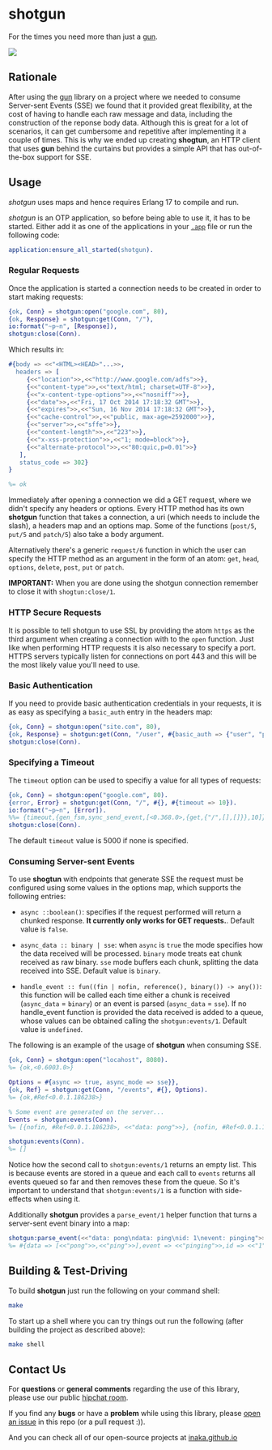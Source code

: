 shotgun
=======

For the times you need more than just a [gun](http://github.com/extend/gun).

![](http://lbsommer-author.yolasite.com/resources/Funny%20gun%20sign%2017.jpg)

## Rationale

After using the [gun](http://github.com/extend/gun) library on a project where
we needed to consume Server-sent Events (SSE) we found that it provided great
flexibility, at the cost of having to handle each raw message and data,
including the construction of the reponse body data.
Although this is great for a lot of scenarios, it can get cumbersome and
repetitive after implementing it a couple of times. This is why we ended up
creating **shogtun**, an HTTP client that uses **gun** behind the curtains but
provides a simple API that has out-of-the-box support for SSE.

## Usage

*shotgun* uses maps and hence requires Erlang 17 to compile and run.

*shotgun* is an OTP application, so before being able to use it, it has to
be started. Either add it as one of the applications in your
[`.app`](http://www.erlang.org/doc/man/app.html) file or run the following
code:

```erlang
application:ensure_all_started(shotgun).
```

### Regular Requests

Once the application is started a connection needs to be created in order to
start making requests:

```erlang
{ok, Conn} = shotgun:open("google.com", 80),
{ok, Response} = shotgun:get(Conn, "/"),
io:format("~p~n", [Response]),
shotgun:close(Conn).
```

Which results in:

```erlang
#{body => <<"<HTML><HEAD>"...>>,
  headers => [
     {<<"location">>,<<"http://www.google.com/adfs">>},
     {<<"content-type">>,<<"text/html; charset=UTF-8">>},
     {<<"x-content-type-options">>,<<"nosniff">>},
     {<<"date">>,<<"Fri, 17 Oct 2014 17:18:32 GMT">>},
     {<<"expires">>,<<"Sun, 16 Nov 2014 17:18:32 GMT">>},
     {<<"cache-control">>,<<"public, max-age=2592000">>},
     {<<"server">>,<<"sffe">>},
     {<<"content-length">>,<<"223">>},
     {<<"x-xss-protection">>,<<"1; mode=block">>},
     {<<"alternate-protocol">>,<<"80:quic,p=0.01">>}
   ],
   status_code => 302}
}

%= ok
```

Immediately after opening a connection we did a GET request, where we didn't
specify any headers or options. Every HTTP method has its own **shotgun**
function that takes a connection, a uri (which needs to include the slash),
a headers map and an options map. Some of the functions (`post/5`, `put/5`
and `patch/5`) also take a body argument.

Alternatively there's a generic `request/6` function in which the user can
specify the HTTP method as an argument in the form of an atom: `get`, `head`,
`options`, `delete`, `post`, `put` or `patch`.

**IMPORTANT:** When you are done using the shotgun connection remember to close
it with `shogtun:close/1`.

### HTTP Secure Requests

It is possible to tell shotgun to use SSL by providing the atom `https` as the
third argument when creating a connection with to the `open` function. Just
like when performing HTTP requests it is also necessary to specify
a port. HTTPS servers typically listen for connections on port 443 and this
will be the most likely value you'll need to use.

### Basic Authentication

If you need to provide basic authentication credentials in your requests, it is
as easy as specifying a `basic_auth` entry in the headers map:

```erlang
{ok, Conn} = shotgun:open("site.com", 80),
{ok, Response} = shotgun:get(Conn, "/user", #{basic_auth => {"user", "password"}),
shotgun:close(Conn).
```

### Specifying a Timeout

The `timeout` option can be used to specifiy a value for all types of requests:

```erlang
{ok, Conn} = shotgun:open("google.com", 80).
{error, Error} = shotgun:get(Conn, "/", #{}, #{timeout => 10}).
io:format("~p~n", [Error]).
%%= {timeout,{gen_fsm,sync_send_event,[<0.368.0>,{get,{"/",[],[]}},10]}}
shotgun:close(Conn).
```

The default `timeout` value is 5000 if none is specified.

### Consuming Server-sent Events

To use **shogtun** with endpoints that generate SSE the request must be
configured using some values in the options map, which supports the following
entries:

- `async ::boolean()`: specifies if the request performed will return a chunked
response. **It currently only works for GET requests.**. Default value is
`false`.

- `async_data :: binary | sse`: when `async` is `true` the mode specifies
how the data received will be processed. `binary` mode treats eat chunk received
as raw binary. `sse` mode buffers each chunk, splitting the data received into
SSE. Default value is `binary`.

- `handle_event :: fun((fin | nofin, reference(), binary()) -> any())`: this function
will be called each time either a chunk is received (`async_data` = `binary`) or
an event is parsed (`async_data` = `sse`). If no handle_event function is
provided the data received is added to a queue, whose values can be obtained
calling the `shotgun:events/1`. Default value is `undefined`.

The following is an example of the usage of **shotgun** when consuming SSE.

```erlang
{ok, Conn} = shotgun:open("locahost", 8080).
%= {ok,<0.6003.0>}

Options = #{async => true, async_mode => sse}},
{ok, Ref} = shotgun:get(Conn, "/events", #{}, Options).
%= {ok,#Ref<0.0.1.186238>}

% Some event are generated on the server...
Events = shotgun:events(Conn).
%= [{nofin, #Ref<0.0.1.186238>, <<"data: pong">>}, {nofin, #Ref<0.0.1.186238>, <<"data: pong">>}]

shotgun:events(Conn).
%= []
```

Notice how the second call to `shotgun:events/1` returns an empty list. This is
because events are stored in a queue and each call to `events` returns all
events queued so far and then removes these from the queue. So it's important
to understand that `shotgun:events/1` is a function with side-effects when using
it.

Additionally **shotgun** provides a `parse_event/1` helper function that
turns a server-sent event binary into a map:

```erlang
shotgun:parse_event(<<"data: pong\ndata: ping\nid: 1\nevent: pinging">>).
%= #{data => [<<"pong">>,<<"ping">>],event => <<"pinging">>,id => <<"1">>}
```

## Building & Test-Driving

To build **shotgun** just run the following on your command shell:

```sh
make
```

To start up a shell where you can try things out run the following (after
building the project as described above):

```sh
make shell
```

## Contact Us
For **questions** or **general comments** regarding the use of this library,
please use our public [hipchat room](http://inaka.net/hipchat).

If you find any **bugs** or have a **problem** while using this library, please
[open an issue](https://github.com/inaka/shotgun/issues/new) in this repo
(or a pull request :)).

And you can check all of our open-source projects at
[inaka.github.io](http://inaka.github.io)
